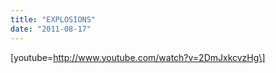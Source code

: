 ```yaml
---
title: "EXPLOSIONS"
date: "2011-08-17"
---
```


\[youtube=http://www.youtube.com/watch?v=2DmJxkcvzHg\]
